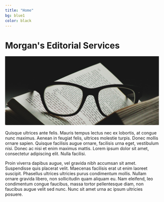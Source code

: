 ```yaml
---
title: "Home"
bg: blue1
color: black
---
```

# **Morgan's Editorial Services**

![glasses](/img/glasses-brandi-redd-unsplash.jpg)

Quisque ultrices ante felis. Mauris tempus lectus nec ex lobortis, at congue nunc maximus. Aenean in feugiat felis, ultrices molestie turpis. Donec mollis ornare sapien. Quisque facilisis augue ornare, facilisis urna eget, vestibulum nisi. Donec ac nisi et enim maximus mattis. Lorem ipsum dolor sit amet, consectetur adipiscing elit. Nulla facilisi.

Proin viverra dapibus augue, vel gravida nibh accumsan sit amet. Suspendisse quis placerat velit. Maecenas facilisis erat ut enim laoreet suscipit. Phasellus ultrices ultricies purus condimentum mollis. Nullam ornare gravida libero, non sollicitudin quam aliquam eu. Nam eleifend, leo condimentum congue faucibus, massa tortor pellentesque diam, non faucibus augue velit sed nunc. Nunc sit amet urna ac ipsum ultricies posuere.
